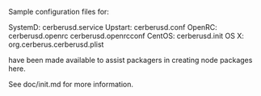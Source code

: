 Sample configuration files for:

SystemD: cerberusd.service
Upstart: cerberusd.conf
OpenRC:  cerberusd.openrc
         cerberusd.openrcconf
CentOS:  cerberusd.init
OS X:    org.cerberus.cerberusd.plist

have been made available to assist packagers in creating node packages here.

See doc/init.md for more information.
